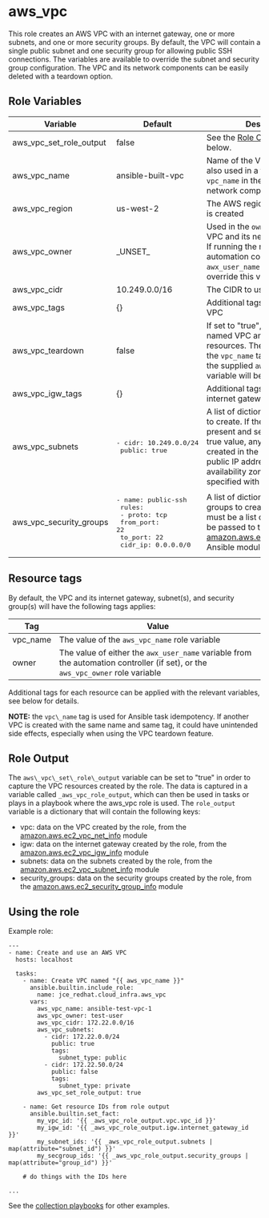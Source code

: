 # aws\_vpc

This role creates an AWS VPC with an internet gateway, one or more subnets, and one or more security groups.  By default, the VPC will contain a single public subnet and one security group for allowing public SSH connections. The variables are available to override the subnet and security group configuration.  The VPC and its network components can be easily deleted with a teardown option.

## Role Variables

| Variable | Default | Description |
|----------|---------|-------------|
| aws\_vpc\_set\_role\_output | false | See the [Role Output](#role-output) section below. |
| aws\_vpc\_name | ansible-built-vpc | Name of the VPC.  The name is also used in a tag called `vpc_name` in the rest of the VPC network components. |
| aws\_vpc\_region | us-west-2 | The AWS region where the VPC is created |
| aws\_vpc\_owner | \_UNSET\_ | Used in the `owner` tag for the VPC and its network resources.  If running the role from the automation controller, the `awx_user_name` variable will override this value. |
| aws\_vpc\_cidr | 10.249.0.0/16 | The CIDR to use for the VPC |
| aws\_vpc\_tags | {} | Additional tags to apply to the VPC |
| aws\_vpc\_teardown | false | If set to "true", will delete the named VPC and its network resources. The resources with the `vpc_name` tag that matches the supplied `aws_vpc_name` variable will be deleted. |
| aws\_vpc\_igw\_tags | {} | Additional tags to apply to the internet gateway |
| aws\_vpc\_subnets | <pre>- cidr: 10.249.0.0/24<br>  public: true</pre> | A list of dictionaries of subnets to create.  If the `public` key is present and set to a boolean true value, any instances created in the subnet will have a public IP address assigned. An availability zone can be specified with the `az` key. |
| aws\_vpc\_security\_groups | <pre>- name: public-ssh<br>  rules:<br>    - proto: tcp<br>      from\_port: 22<br>      to\_port: 22<br>      cidr\_ip: 0.0.0.0/0</pre> | A list of dictionaries of security groups to create. The `rules` key must be a list of rules that can be passed to the [amazon.aws.ec2\_security\_group](https://docs.ansible.com/ansible/latest/collections/amazon/aws/ec2_security_group_module.html#parameter-rules) Ansible module. |

## Resource tags

By default, the VPC and its internet gateway, subnet(s), and security group(s) will have the following tags applies:

| Tag | Value |
|-----|-------|
| vpc\_name | The value of the `aws_vpc_name` role variable |
| owner | The value of either the `awx_user_name` variable from the automation controller (if set), or the `aws_vpc_owner` role variable |

Additional tags for each resource can be applied with the relevant variables, see below for details.

**NOTE:** the `vpc\_name` tag is used for Ansible task idempotency.  If another VPC is created with the same name and same tag, it could have unintended side effects, especially when using the VPC teardown feature.

## Role Output

The `aws\_vpc\_set\_role\_output` variable can be set to "true" in order to capture the VPC resources created by the role.  The data is captured in a variable called `_aws_vpc_role_output`, which can then be used in tasks or plays in a playbook where the aws\_vpc role is used.  The `role_output` variable is a dictionary that will contain the following keys:

- vpc: data on the VPC created by the role, from the [amazon.aws.ec2\_vpc\_net\_info](https://docs.ansible.com/ansible/latest/collections/amazon/aws/ec2_vpc_net_info_module.html#return-vpcs/cidr_block) module
- igw: data on the internet gateway created by the role, from the [amazon.aws.ec2\_vpc\_igw\_info](https://docs.ansible.com/ansible/latest/collections/amazon/aws/ec2_vpc_igw_info_module.html#return-internet_gateways/attachments) module
- subnets: data on the subnets created by the role, from the [amazon.aws.ec2\_vpc\_subnet\_info](https://docs.ansible.com/ansible/latest/collections/amazon/aws/ec2_vpc_igw_info_module.html#return-internet_gateways/attachments) module
- security\_groups: data on the security groups created by the role, from the [amazon.aws.ec2\_security\_group\_info](https://docs.ansible.com/ansible/latest/collections/amazon/aws/ec2_vpc_igw_info_module.html#return-internet_gateways/attachments) module

## Using the role

Example role:

```
---
- name: Create and use an AWS VPC
  hosts: localhost

  tasks:
    - name: Create VPC named "{{ aws_vpc_name }}"
      ansible.builtin.include_role:
        name: jce_redhat.cloud_infra.aws_vpc
      vars:
        aws_vpc_name: ansible-test-vpc-1
        aws_vpc_owner: test-user
        aws_vpc_cidr: 172.22.0.0/16
        aws_vpc_subnets:
          - cidr: 172.22.0.0/24
            public: true
            tags:
              subnet_type: public
          - cidr: 172.22.50.0/24
            public: false
            tags:
              subnet_type: private
        aws_vpc_set_role_output: true

    - name: Get resource IDs from role output
      ansible.builtin.set_fact:
        my_vpc_id: '{{ _aws_vpc_role_output.vpc.vpc_id }}'
        my_igw_id: '{{ _aws_vpc_role_output.igw.internet_gateway_id }}'
        my_subnet_ids: '{{ _aws_vpc_role_output.subnets | map(attribute="subnet_id") }}'
        my_secgroup_ids: '{{ _aws_vpc_role_output.security_groups | map(attribute="group_id") }}'

    # do things with the IDs here

...
```

See the [collection playbooks](../../playbooks/) for other examples.
